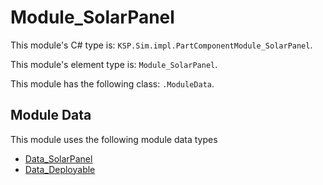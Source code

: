 # Module_SolarPanel

This module's C# type is: `KSP.Sim.impl.PartComponentModule_SolarPanel`.

This module's element type is: `Module_SolarPanel`.

This module has the following class: `.ModuleData`.

## Module Data

This module uses the following module data types

- [Data_SolarPanel](Data_SolarPanel.md)
- [Data_Deployable](Data_Deployable.md)
